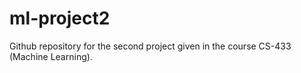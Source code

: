# ml-project2
Github repository for the second project given in the course CS-433 (Machine Learning).
